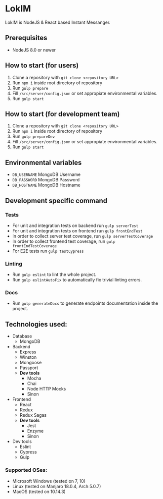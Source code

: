 # LokIM
LokIM is NodeJS & React based Instant Messanger.
## Prerequisites
 - NodeJS 8.0 or newer
## How to start (for users)
 1. Clone a repository with `git clone <repository URL>`
 2. Run `npm i` inside root directory of repository
 3. Run `gulp prepare`
 4. Fill `/src/server/config.json` or set appropiate environmental variables.
 5. Run `gulp start`
## How to start (for development team)
 1. Clone a repository with `git clone <repository URL>`
 2. Run `npm i` inside root directory of repository
 2. Run `gulp prepareDev`
 3. Fill `/src/server/config.json` or set appropiate environmental variables.
 4. Run `gulp start`
## Environmental variables
 - `DB_USERNAME` MongoDB Username
 - `DB_PASSWORD` MongoDB Password
 - `DB_HOSTNAME` MongoDB Hostname
## Development specific command
### Tests
 - For unit and integration tests on backend run `gulp serverTest`
 - For unit and integration tests on frontend run `gulp frontEndTest`
 - In order to collect server test coverage, run `gulp serverTestCoverage`
 - In order to collect frontend test coverage, run `gulp frontEndTestCoverage`
 - For E2E tests run `gulp testCypress`
### Linting
 - Run `gulp eslint` to lint the whole project.
 - Run `gulp eslintAutoFix` to automatically fix trivial linting errors.
### Docs
 - Run `gulp generateDocs` to generate endpoints documentation inside the project.
## Technologies used:
* Database
    * MongoDB
* Backend
	* Express
	* Winston
	* Mongoose
	* Passport
    * **Dev tools**
        * Mocha
        * Chai
        * Node HTTP Mocks
        * Sinon
* Frontend
    * React
    * Redux
    * Redux Sagas
    * **Dev tools**
        * Jest
        * Enzyme
        * Sinon
* Dev tools
    * Eslint
    * Cypress
    * Gulp
### Supported OSes:
* Microsoft Windows (tested on 7, 10)
* Linux (tested on Manjaro 18.0.4, Arch 5.0.7)
* MacOS (tested on 10.14.3)